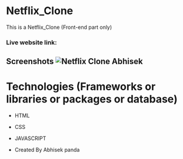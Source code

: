 # Netflix_Clone

This is a Netflix_Clone (Front-end part only)

### Live website link: 

## Screenshots    ![Netflix Clone Abhisek](https://github.com/abhisek2004/Clone_Netflix/assets/117925314/c4653588-7657-4776-b60b-601a2a70af6b)


# Technologies (Frameworks or libraries or packages or database)
- HTML
- CSS
- JAVASCRIPT

- Created By Abhisek panda
